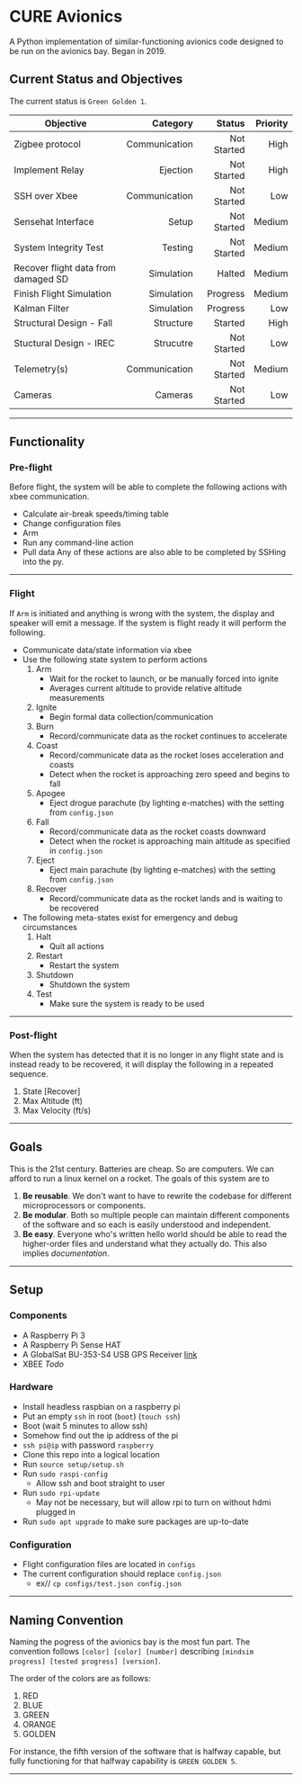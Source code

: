 # CURE Avionics
A Python implementation of similar-functioning avionics code designed to be
run on the avionics bay. Began in 2019.

## Current Status and Objectives
The current status is `Green Golden 1`. 

| Objective                           | Category      | Status      | Priority |
| ---                                 | --:           | --:         | --:      |
| Zigbee protocol                     | Communication | Not Started | High     |
| Implement Relay                     | Ejection      | Not Started | High     |
| SSH over Xbee                       | Communication | Not Started | Low      |
| Sensehat Interface                  | Setup         | Not Started | Medium   |
| System Integrity Test               | Testing       | Not Started | Medium   |
| Recover flight data from damaged SD | Simulation    | Halted      | Medium   |
| Finish Flight Simulation            | Simulation    | Progress    | Medium   |
| Kalman Filter                       | Simulation    | Progress    | Low      |
| Structural Design - Fall            | Structure     | Started     | High     |
| Stuctural Design - IREC             | Strucutre     | Not Started | Low      |
| Telemetry(s)                        | Communication | Not Started | Medium   |
| Cameras                             | Cameras       | Not Started | Low      |

---

## Functionality
### Pre-flight
Before flight, the system will be able to complete the following actions
with xbee communication. 
* Calculate air-break speeds/timing table
* Change configuration files
* Arm
* Run any command-line action
* Pull data
Any of these actions are also able to be completed by SSHing into the py.

---

### Flight 
If `Arm` is initiated and anything is wrong with the system, the display and 
speaker will emit a message. If the system is flight ready it will perform the 
following. 
* Communicate data/state information via xbee
* Use the following state system to perform actions
  1. Arm 
     * Wait for the rocket to launch, or be manually forced into ignite
     * Averages current altitude to provide relative altitude measurements
  2. Ignite
     * Begin formal data collection/communication
  3. Burn
     * Record/communicate data as the rocket continues to accelerate
  4. Coast
     * Record/communicate data as the rocket loses acceleration and coasts
     * Detect when the rocket is approaching zero speed and begins to fall
  5. Apogee
     * Eject drogue parachute (by lighting e-matches) with the setting from `config.json`
  6. Fall
     * Record/communicate data as the rocket coasts downward
     * Detect when the rocket is approaching main altitude as specified in 
     `config.json`
  7. Eject
     * Eject main parachute (by lighting e-matches) with the setting from `config.json`
  8. Recover
     * Record/communicate data as the rocket lands and is waiting to be recovered
* The following meta-states exist for emergency and debug circumstances
  1. Halt
     * Quit all actions
  2. Restart
     * Restart the system
  3. Shutdown
     * Shutdown the system
  4. Test
     * Make sure the system is ready to be used
 
 ---
 
### Post-flight
When the system has detected that it is no longer in any flight state and is 
instead ready to be recovered, it will display the following in a repeated
sequence. 
1. State [Recover]
2. Max Altitude (ft)
3. Max Velocity (ft/s)

---

## Goals
This is the 21st century. Batteries are cheap. So are computers. We can afford
to run a linux kernel on a rocket. The goals of this system are to 
1. **Be reusable**. We don't want to have to rewrite the codebase for different
microprocessors or components. 
2. **Be modular**. Both so multiple people can maintain different components of
the software and so each is easily understood and independent. 
3. **Be easy**. Everyone who's written hello world should be able to read the
higher-order files and understand what they actually do. This also implies 
*documentation*. 

---

## Setup
### Components
* A Raspberry Pi 3
* A Raspberry Pi Sense HAT
* A GlobalSat BU-353-S4 USB GPS Receiver 
[link](https://www.amazon.com/GlobalSat-BU-353-S4-USB-Receiver-Black/dp/B008200LHW/ref=sr_1_5?keywords=raspberry+pi+gps&qid=1561522641&s=gateway&sr=8-5)
* XBEE *Todo*
### Hardware
* Install headless raspbian on a raspberry pi
* Put an empty `ssh` in root (`boot`) (`touch ssh`)
* Boot (wait 5 minutes to allow ssh)
* Somehow find out the ip address of the pi
* `ssh pi@ip` with password `raspberry`
* Clone this repo into a logical location
* Run `source setup/setup.sh`
* Run `sudo raspi-config`
  * Allow ssh and boot straight to user 
* Run `sudo rpi-update`
  * May not be necessary, but will allow rpi to turn on without hdmi plugged in
* Run `sudo apt upgrade` to make sure packages are up-to-date
### Configuration
* Flight configuration files are located in `configs`
* The current configuration should replace `config.json`
  * ex// `cp configs/test.json config.json`
  
---
  
## Naming Convention
Naming the pogress of the avionics bay is the most fun part. The convention
follows `[color] [color] [number]` describing 
`[mindsim progress] [tested progress] [version]`. 

The order of the colors are as follows:
1. RED
2. BLUE
3. GREEN
4. ORANGE
5. GOLDEN

For instance, the fifth version of the software that is halfway capable, 
but fully functioning for that halfway capability is `GREEN GOLDEN 5`.

---
